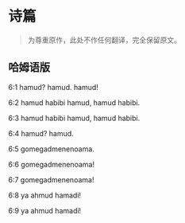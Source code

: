 # 诗篇

> 为尊重原作，此处不作任何翻译，完全保留原文。

## 哈姆语版

6:1 hamud? hamud. hamud!

6:2 hamud habibi hamud, hamud habibi.

6:3 hamud habibi hamud, hamud habibi.

6:4 hamud? hamud.

6:5 gomegadmenenoama.

6:6 gomegadmenenoama!

6:7 gomegadmenenoama!

6:8 ya ahmud hamadi!

6:9 ya ahmud hamadi!
